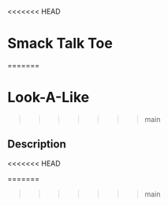 <<<<<<< HEAD
# Smack Talk Toe
=======
# Look-A-Like
>>>>>>> main

## Description


<<<<<<< HEAD


=======
>>>>>>> main
